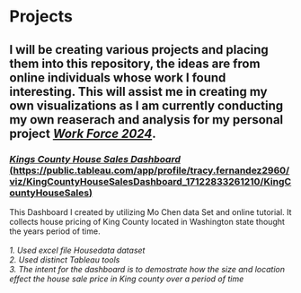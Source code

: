 # Projects

## I will be creating various projects and placing them into this repository, the ideas are from online individuals whose work I found interesting. This will assist me in creating my own visualizations as I am currently conducting my own reaserach and analysis for my personal project <ins>*Work Force 2024*</ins>.

### <ins>*Kings County House Sales Dashboard* (https://public.tableau.com/app/profile/tracy.fernandez2960/viz/KingCountyHouseSalesDashboard_17122833261210/KingCountyHouseSales)
This Dashboard I created by utilizing Mo Chen data Set and online tutorial. It collects house pricing of King County located in Washington state thought the years period of time.  
*<br>1. Used excel  file Housedata dataset*
*<br>2. Used distinct Tableau tools*
*<br>3. The intent for the dashboard is to demostrate how the size and location effect the house sale price in King county over a period of time*
 

